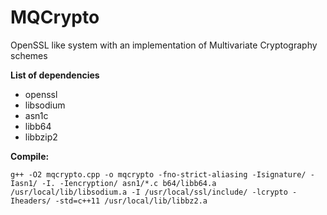 # MQCrypto
OpenSSL like system with an implementation of Multivariate Cryptography schemes

**List of dependencies**

- openssl
- libsodium
- asn1c
- libb64
- libbzip2

**Compile:**

```g++ -O2 mqcrypto.cpp -o mqcrypto -fno-strict-aliasing -Isignature/ -Iasn1/ -I. -Iencryption/ asn1/*.c b64/libb64.a /usr/local/lib/libsodium.a -I /usr/local/ssl/include/ -lcrypto -Iheaders/ -std=c++11 /usr/local/lib/libbz2.a```
